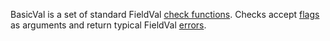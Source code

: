 BasicVal is a set of standard FieldVal [check functions](/docs/fieldval/Check%20Functions). Checks accept [flags](/docs/fieldval/Flags) as arguments and return typical FieldVal [errors](/docs/fieldval/Errors). 